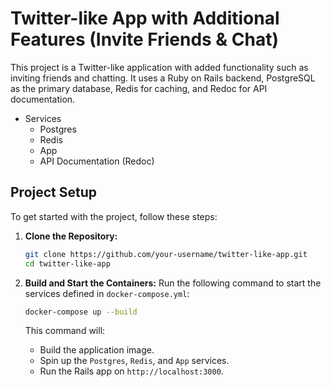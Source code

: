 
# Twitter-like App with Additional Features (Invite Friends & Chat)

This project is a Twitter-like application with added functionality such as inviting friends and chatting. It uses a Ruby on Rails backend, PostgreSQL as the primary database, Redis for caching, and Redoc for API documentation.

- Services
  - Postgres
  - Redis
  - App
  - API Documentation (Redoc)


## Project Setup

To get started with the project, follow these steps:

1. **Clone the Repository:**
   ```bash
   git clone https://github.com/your-username/twitter-like-app.git
   cd twitter-like-app
   ```

2. **Build and Start the Containers:**
   Run the following command to start the services defined in `docker-compose.yml`:

   ```bash
   docker-compose up --build
   ```

   This command will:
   - Build the application image.
   - Spin up the `Postgres`, `Redis`, and `App` services.
   - Run the Rails app on `http://localhost:3000`.
